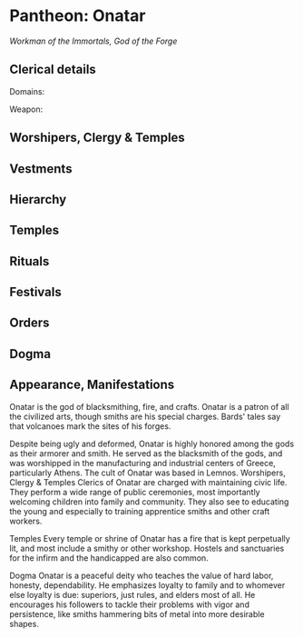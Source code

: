 # Pantheon: Onatar
*Workman of the Immortals, God of the Forge*

## Clerical details
Domains: 

Weapon: 

## Worshipers, Clergy & Temples

## Vestments

## Hierarchy

## Temples

## Rituals

## Festivals

## Orders

## Dogma

## Appearance, Manifestations



Onatar is the god of blacksmithing, fire, and crafts. Onatar is a patron of all the civilized arts, though smiths are his special charges. Bards' tales say that volcanoes mark the sites of his forges.

Despite being ugly and deformed, Onatar is highly honored among the gods as their armorer and smith. He served as the blacksmith of the gods, and was worshipped in the manufacturing and industrial centers of Greece, particularly Athens. The cult of Onatar was based in Lemnos.
Worshipers, Clergy & Temples
Clerics of Onatar are charged with maintaining civic life. They perform a wide range of public ceremonies, most importantly welcoming children into family and community. They also see to educating the young and especially to training apprentice smiths and other craft workers.

Temples
Every temple or shrine of Onatar has a fire that is kept perpetually lit, and most include a smithy or other workshop. Hostels and sanctuaries for the infirm and the handicapped are also common.

Dogma
Onatar is a peaceful deity who teaches the value of hard labor, honesty, dependability. He emphasizes loyalty to family and to whomever else loyalty is due: superiors, just rules, and elders most of all. He encourages his followers to tackle their problems with vigor and persistence, like smiths hammering bits of metal into more desirable shapes.
